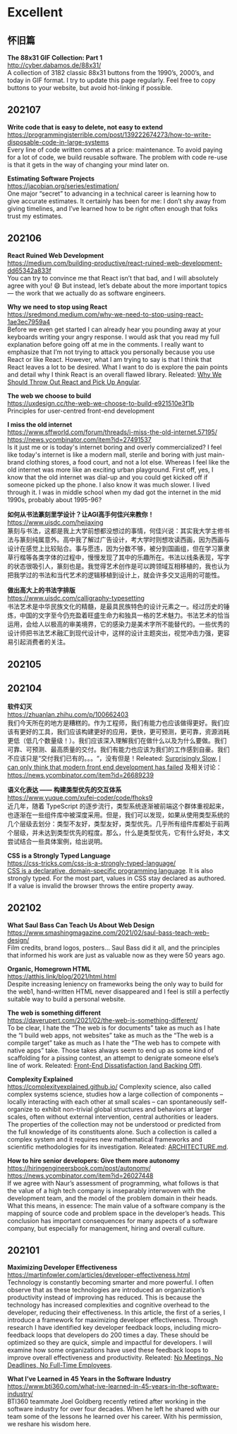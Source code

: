 Excellent  
========  

## 怀旧篇

**The 88x31 GIF Collection: Part 1**  
http://cyber.dabamos.de/88x31/  
A collection of 3182 classic 88x31 buttons from the 1990’s, 2000’s, and today in GIF format. I try to update this page regularly. Feel free to copy buttons to your website, but avoid hot-linking if possible.

## 202107

**Write code that is easy to delete, not easy to extend**  
https://programmingisterrible.com/post/139222674273/how-to-write-disposable-code-in-large-systems  
Every line of code written comes at a price: maintenance. To avoid paying for a lot of code, we build reusable software. The problem with code re-use is that it gets in the way of changing your mind later on.

**Estimating Software Projects**  
https://jacobian.org/series/estimation/  
One major “secret” to advancing in a technical career is learning how to give accurate estimates. It certainly has been for me: I don’t shy away from giving timelines, and I’ve learned how to be right often enough that folks trust my estimates.

## 202106

**React Ruined Web Development**  
https://medium.com/building-productive/react-ruined-web-development-dd65342a833f  
You can try to convince me that React isn’t that bad, and I will absolutely agree with you! 😄 But instead, let’s debate about the more important topics — the work that we actually do as software engineers. 

**Why we need to stop using React**  
https://sredmond.medium.com/why-we-need-to-stop-using-react-1ae3ec7959a4  
Before we even get started I can already hear you pounding away at your keyboards writing your angry response. I would ask that you read my full explanation before going off at me in the comments. I really want to emphasize that I’m not trying to attack you personally because you use React or like React. However, what I am trying to say is that I think that React leaves a lot to be desired. What I want to do is explore the pain points and detail why I think React is an overall flawed library. Releated: [Why We Should Throw Out React and Pick Up Angular](https://javascript.plainenglish.io/throw-out-react-and-pick-up-angular-8b578bb7cabc).

**The web we choose to build**  
https://uxdesign.cc/the-web-we-choose-to-build-e921510e3f1b  
Principles for user-centred front-end development

**I miss the old internet**  
https://www.sffworld.com/forum/threads/i-miss-the-old-internet.57195/  
https://news.ycombinator.com/item?id=27491537  
Is it just me or is today's internet boring and overly commercialized? I feel like today's internet is like a modern mall, sterile and boring with just main-brand clothing stores, a food court, and not a lot else. Whereas I feel like the old internet was more like an exciting urban playground. First off, yes, I know that the old internet was dial-up and you could get kicked off if someone picked up the phone. I also know it was much slower. I lived through it. I was in middle school when my dad got the internet in the mid 1990s, probably about 1995-96?

**如何从书法篆刻里学设计？让AGI高手何佳兴来教你！**  
https://www.uisdc.com/hejiaxing  
篆刻与书法，这都是我上大学前想都没想过的事情，何佳兴说：其实我大学主修书法与篆刻纯属意外。高中我了解过广告设计，考大学时则想攻读西画，因为西画与设计在感觉上比较贴合。事与愿违，因为分数不够，被分到国画组，但在学习篆隶草行楷等各类字体的过程中，慢慢发现了其中的乐趣所在。书法以线条表现，写字的状态很吸引人，篆刻也是。我觉得艺术创作是可以跨领域互相移植的，我也认为把我学过的书法和当代艺术的逻辑移植到设计上，就会许多交叉运用的可能性。

**做出高大上的书法字排版**  
https://www.uisdc.com/calligraphy-typesetting  
书法艺术是中华民族文化的精髓，是最具民族特色的设计元素之一。经过历史的锤炼，中国的文字至今仍充盈着旺盛生命力和独具一格的艺术魅力。书法艺术的恰当运用，会给人以极高的审美境界，它的感染力是美术字所不能替代的。一些优秀的设计师把书法艺术融汇到现代设计中，这样的设计主题突出，视觉冲击力强，更容易引起消费者的关注。

## 202105

## 202104

**软件幻灭**  
https://zhuanlan.zhihu.com/p/100662403  
我们今天所在的地方是糟糕的。作为工程师，我们有能力也应该做得更好。我们应该有更好的工具，我们应该构建更好的应用，更快，更可预测，更可靠，资源消耗更低（低几个数量级！）。我们应该深入理解我们在做什么以及为什么要做。我们可靠、可预测、最高质量的交付。我们有能力也应该为我们的工作感到自豪。我们不应该只是“交付我们已有的。。。“，没有但是！Releated: [Surprisingly Slow](https://gregoryszorc.com/blog/2021/04/06/surprisingly-slow/), [I can only think that modern front end development has failed](https://twitter.com/antirez/status/1378272801522597888) 及相关讨论： https://news.ycombinator.com/item?id=26689239 

**语义化表达 —— 构建类型优先的交互体系**  
https://www.yuque.com/xufei-coder/code/fhoks9  
近几年，随着 TypeScript 的逐步流行，类型系统逐渐被前端这个群体重视起来，也逐渐在一些组件库中被深度采用。但是，我们可以发现，如果从使用类型系统的几个层级去划分：类型不友好，类型友好，类型优先。几乎所有组件库都处于前两个层级，并未达到类型优先的程度。那么，什么是类型优先，它有什么好处，本文尝试结合一些具体案例，给出说明。

**CSS is a Strongly Typed Language**  
https://css-tricks.com/css-is-a-strongly-typed-language/  
[CSS is a declarative, domain-specific programming language](https://notlaura.com/css-is-a-programming-language/). It is also strongly typed. For the most part, values in CSS stay declared as authored. If a value is invalid the browser throws the entire property away.

## 202102 

**What Saul Bass Can Teach Us About Web Design**  
https://www.smashingmagazine.com/2021/02/saul-bass-teach-web-design/  
Film credits, brand logos, posters… Saul Bass did it all, and the principles that informed his work are just as valuable now as they were 50 years ago.

**Organic, Homegrown HTML**  
https://atthis.link/blog/2021/html.html  
Despite increasing leniency on frameworks being the only way to build for the web1, hand-written HTML never disappeared and I feel is still a perfectly suitable way to build a personal website.

**The web is something different**  
https://daverupert.com/2021/02/the-web-is-something-different/  
To be clear, I hate the “The web is for documents” take as much as I hate the “I build web apps, not websites” take as much as the “The web is a compile target” take as much as I hate the “The web has to compete with native apps” take. Those takes always seem to end up as some kind of scaffolding for a pissing contest, an attempt to denigrate someone else’s line of work. Releated: [Front-End Dissatisfaction (and Backing Off)](https://css-tricks.com/front-end-dissatisfaction-and-backing-off/).  

**Complexity Explained**  
https://complexityexplained.github.io/
Complexity science, also called complex systems science, studies how a large collection of components – locally interacting with each other at small scales – can spontaneously self-organize to exhibit non-trivial global structures and behaviors at larger scales, often without external intervention, central authorities or leaders. The properties of the collection may not be understood or predicted from the full knowledge of its constituents alone. Such a collection is called a complex system and it requires new mathematical frameworks and scientific methodologies for its investigation. Releated: [ARCHITECTURE.md](https://matklad.github.io//2021/02/06/ARCHITECTURE.md.html).

**How to hire senior developers: Give them more autonomy**  
https://hiringengineersbook.com/post/autonomy/  
https://news.ycombinator.com/item?id=26027448  
If we agree with Naur’s assessment of programming, what follows is that the value of a high tech company is inseparably interwoven with the development team, and the model of the problem domain in their heads. What this means, in essence: The main value of a software company is the mapping of source code and problem space in the developer’s heads. This conclusion has important consequences for many aspects of a software company, but especially for management, hiring and overall culture.

## 202101

**Maximizing Developer Effectiveness**  
https://martinfowler.com/articles/developer-effectiveness.html  
Technology is constantly becoming smarter and more powerful. I often observe that as these technologies are introduced an organization’s productivity instead of improving has reduced. This is because the technology has increased complexities and cognitive overhead to the developer, reducing their effectiveness. In this article, the first of a series, I introduce a framework for maximizing developer effectiveness. Through research I have identified key developer feedback loops, including micro-feedback loops that developers do 200 times a day. These should be optimized so they are quick, simple and impactful for developers. I will examine how some organizations have used these feedback loops to improve overall effectiveness and productivity. Releated: [No Meetings, No Deadlines, No Full-Time Employees](https://sahillavingia.com/work).

**What I’ve Learned in 45 Years in the Software Industry**  
https://www.bti360.com/what-ive-learned-in-45-years-in-the-software-industry/  
BTI360 teammate Joel Goldberg recently retired after working in the software industry for over four decades. When he left he shared with our team some of the lessons he learned over his career. With his permission, we reshare his wisdom here.